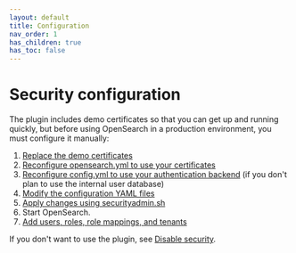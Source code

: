 ```yaml
---
layout: default
title: Configuration
nav_order: 1
has_children: true
has_toc: false
---
```


# Security configuration

The plugin includes demo certificates so that you can get up and running quickly, but before using OpenSearch in a production environment, you must configure it manually:

1. [Replace the demo certificates](../../opensearch/install/docker-security/)
1. [Reconfigure opensearch.yml to use your certificates](tls/)
1. [Reconfigure config.yml to use your authentication backend](configuration/) (if you don't plan to use the internal user database)
1. [Modify the configuration YAML files](yaml/)
1. [Apply changes using securityadmin.sh](security-admin/)
1. Start OpenSearch.
1. [Add users, roles, role mappings, and tenants](../access-control/)

If you don't want to use the plugin, see [Disable security](disable/).
